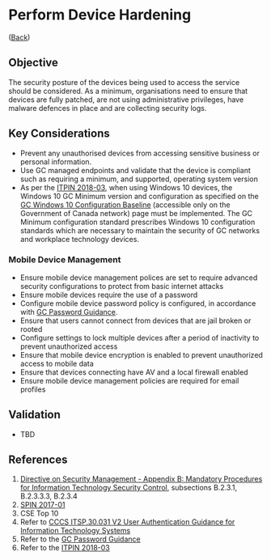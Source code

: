 # Perform Device Hardening

([Back](README.md#initial-guardrails))

## Objective

The security posture of the devices being used to access the service should be considered. As a minimum, organisations need to ensure that devices are fully patched, are not using administrative privileges, have malware defences in place and are collecting security logs.

## Key Considerations

* Prevent any unauthorised devices from accessing sensitive business or personal information.
* Use GC managed endpoints and validate that the device is compliant such as requiring a minimum, and supported, operating system version
* As per the [ITPIN 2018-03](https://www.canada.ca/en/government/system/digital-government/modern-emerging-technologies/policy-implementation-notices/direction-windows10-desktop-operating-system-migration-configuration.html), when using Windows 10 devices, the Windows 10 GC Minimum version and configuration as specified on the [GC Windows 10 Configuration Baseline](https://gcconnex.gc.ca/groups/profile/12903340/wtd-common-desktop-operating-environment-environnement-dexploitation-commun-des-ordinateurs-de-bureau-des-atmt?language=en#20998653) (accessible only on the Government of Canada network) page must be implemented. The GC Minimum configuration standard prescribes Windows 10 configuration standards which are necessary to maintain the security of GC networks and workplace technology devices.

### Mobile Device Management

* Ensure mobile device management polices are set to require advanced security configurations to protect from basic internet attacks
* Ensure mobile devices require the use of a password
* Configure mobile device password policy is configured, in accordance with [GC Password Guidance](https://www.canada.ca/en/government/system/digital-government/password-guidance.html).
* Ensure that users cannot connect from devices that are jail broken or rooted
* Configure settings to lock multiple devices after a period of inactivity to prevent unauthorized access
* Ensure that mobile device encryption is enabled to prevent unauthorized access to mobile data
* Ensure that devices connecting have AV and a local firewall enabled
* Ensure mobile device management policies are required for email profiles

## Validation

* TBD

## References

1. [Directive on Security Management - Appendix B: Mandatory Procedures for Information Technology Security Control](https://www.tbs-sct.gc.ca/pol/doc-eng.aspx?id=32611&section=procedure&p=B), subsections B.2.3.1, B.2.3.3.3, B.2.3.4
2. [SPIN 2017-01](https://www.canada.ca/en/treasury-board-secretariat/services/access-information-privacy/security-identity-management/direction-secure-use-commercial-cloud-services-spin.html)
3. CSE Top 10
4. Refer to [CCCS ITSP.30.031 V2 User Authentication Guidance for Information Technology Systems](https://cyber.gc.ca/en/guidance/user-authentication-guidance-information-technology-systems-itsp30031-v3)
5. Refer to the [GC Password Guidance](https://www.canada.ca/en/government/system/digital-government/password-guidance.html)
6. Refer to the [ITPIN 2018-03](https://www.canada.ca/en/government/system/digital-government/modern-emerging-technologies/policy-implementation-notices/direction-windows10-desktop-operating-system-migration-configuration.html)
